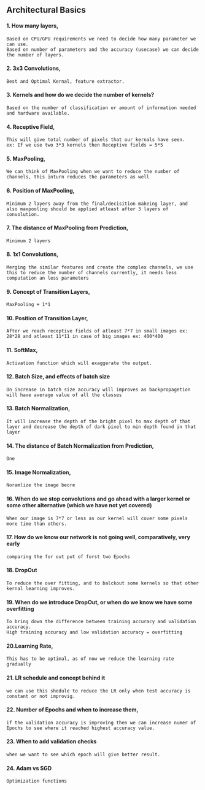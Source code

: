 ## Architectural Basics

#### 1. How many layers,
	Based on CPU/GPU requirements we need to decide how many parameter we can use. 
	Based on number of parameters and the accuracy (usecase) we can decide the number of layers.

#### 2. 3x3 Convolutions,
	Best and Optimal Kernal, feature extractor.

#### 3. Kernels and how do we decide the number of kernels?
	Based on the number of classification or amount of information needed and hardware available.

#### 4. Receptive Field,
	This will give total number of pixels that our kernals have seen. 
	ex: If we use two 3*3 kernels then Receptive fields = 5*5 

#### 5. MaxPooling,
	We can think of MaxPooling when we want to reduce the number of channels, this inturn reduces the parameters as well

#### 6. Position of MaxPooling,
	Minimum 2 layers away from the final/decisition makeing layer, and also maxpooling should be applied atleast after 3 layers of convolution.

#### 7. The distance of MaxPooling from Prediction,
	Minimum 2 layers

#### 8. 1x1 Convolutions,
	Merging the similar features and create the complex channels, we use this to reduce the number of channels currently, it needs less computation an less parameters

#### 9. Concept of Transition Layers,
	MaxPooling + 1*1

#### 10. Position of Transition Layer,
	After we reach receptive fields of atleast 7*7 in small images ex: 28*28 and atleast 11*11 in case of big images ex: 400*400

#### 11. SoftMax,
	Activation function which will exaggerate the output.

#### 12. Batch Size, and effects of batch size
	On increase in batch size accuracy will improves as backpropagetion will have average value of all the classes

#### 13. Batch Normalization,
	It will increase the depth of the bright pixel to max depth of that layer and decrease the depth of dark pixel to min depth found in that layer

#### 14. The distance of Batch Normalization from Prediction,
	One 

#### 15. Image Normalization,
	Noramlize the image beore 

#### 16. When do we stop convolutions and go ahead with a larger kernel or some other alternative (which we have not yet covered)
	When our image is 7*7 or less as our kernel will cover some pixels more time than others. 

#### 17. How do we know our network is not going well, comparatively, very early
	comparing the for out put of forst two Epochs

#### 18. DropOut
	To reduce the over fitting, and to balckout some kernels so that other kernal learning improves.

#### 19. When do we introduce DropOut, or when do we know we have some overfitting
	To bring down the difference between training accuracy and validation accuracy.
	High training accuracy and low validation accuracy = overfitting

#### 20.Learning Rate,
	This has to be optimal, as of now we reduce the learning rate gradually

#### 21. LR schedule and concept behind it
	we can use this shedule to reduce the LR only when test accuracy is constant or not improvig.

#### 22. Number of Epochs and when to increase them,
	if the validation accuracy is improving then we can increase numer of Epochs to see where it reached highest accuracy value.

#### 23. When to add validation checks
	when we want to see which epoch will give better result.

#### 24. Adam vs SGD
	Optimization functions
